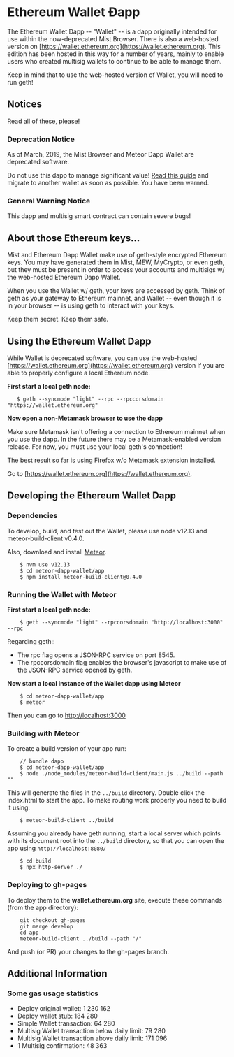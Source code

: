 # Ethereum Wallet Ðapp

The Ethereum Wallet Dapp -- "Wallet" -- is a dapp originally intended for use within the now-deprecated Mist Browser. There is also a web-hosted version on [https://wallet.ethereum.org](https://wallet.ethereum.org). This edition has been hosted in this way for a number of years, mainly to enable users who created multisig wallets to continue to be able to manage them. 

Keep in mind that to use the web-hosted version of Wallet, you will need to run geth!

## Notices

Read all of these, please!

### Deprecation Notice

As of March, 2019, the Mist Browser and Meteor Dapp Wallet are deprecated software. 

Do not use this dapp to manage significant value! [Read this guide](https://medium.com/@wolovim/mist-migration-patterns-6bcf066ac383) and migrate to another wallet as soon as possible. You have been warned.

### General Warning Notice

This dapp and multisig smart contract can contain severe bugs!

## About those Ethereum keys...

Mist and Ethereum Dapp Wallet make use of geth-style encrypted Ethereum keys. You may have generated them in Mist, MEW, MyCrypto, or even geth, but they must be present in order to access your accounts and multisigs w/ the web-hosted Ethereum Dapp Wallet. 

When you use the Wallet w/ geth, your keys are accessed by geth. Think of geth as your gateway to Ethereum mainnet, and Wallet -- even though it is in your browser -- is using geth to interact with your keys.

Keep them secret. Keep them safe.


## Using the Ethereum Wallet Dapp

While Wallet is deprecated software, you can use the web-hosted [https://wallet.ethereum.org](https://wallet.ethereum.org) version if you are able to properly configure a local Ethereum node.

**First start a local geth node:**

```
   $ geth --syncmode "light" --rpc --rpccorsdomain "https://wallet.ethereum.org"
```

**Now open a non-Metamask browser to use the dapp**

Make sure Metamask isn't offering a connection to Ethereum mainnet when you use the dapp. In the future there may be a Metamask-enabled version release. For now, you must use your local geth's connection!

The best result so far is using Firefox w/o Metamask extension installed.

Go to [https://wallet.ethereum.org](https://wallet.ethereum.org).

## Developing the Ethereum Wallet Dapp

### Dependencies

To develop, build, and test out the Wallet, please use node v12.13 and meteor-build-client v0.4.0.

Also, download and install [Meteor](https://www.meteor.com/install).

```
    $ nvm use v12.13
    $ cd meteor-dapp-wallet/app
    $ npm install meteor-build-client@0.4.0
```

### Running the Wallet with Meteor

**First start a local geth node:**

```
    $ geth --syncmode "light" --rpccorsdomain "http://localhost:3000" --rpc
```

Regarding geth::

- The rpc flag opens a JSON-RPC service on port 8545.
- The rpccorsdomain flag enables the browser's javascript to make use of the JSON-RPC service opened by geth.


**Now start a local instance of the Wallet dapp using Meteor**

```
    $ cd meteor-dapp-wallet/app
    $ meteor
```

Then you can go to [http://localhost:3000](http://localhost:3000)


### Building with Meteor

To create a build version of your app run:
    
```
    // bundle dapp
    $ cd meteor-dapp-wallet/app
    $ node ./node_modules/meteor-build-client/main.js ../build --path ""
```

This will generate the files in the `../build` directory. Double click the index.html to start the app.
To make routing work properly you need to build it using:

```
    $ meteor-build-client ../build
```

Assuming you already have geth running, start a local server which points with its document root into the `../build` directory,
so that you can open the app using `http://localhost:8080/`

```
    $ cd build
    $ npx http-server ./
```

### Deploying to gh-pages

To deploy them to the **wallet.ethereum.org** site, execute these commands (from the app directory):

```
    git checkout gh-pages
    git merge develop
    cd app
    meteor-build-client ../build --path "/"
```

And push (or PR) your changes to the gh-pages branch.

## Additional Information

### Some gas usage statistics

- Deploy original wallet: 1 230 162
- Deploy wallet stub: 184 280
- Simple Wallet transaction: 64 280
- Multisig Wallet transaction below daily limit: 79 280
- Multisig Wallet transaction above daily limit: 171 096
- 1 Multisig confirmation: 48 363
